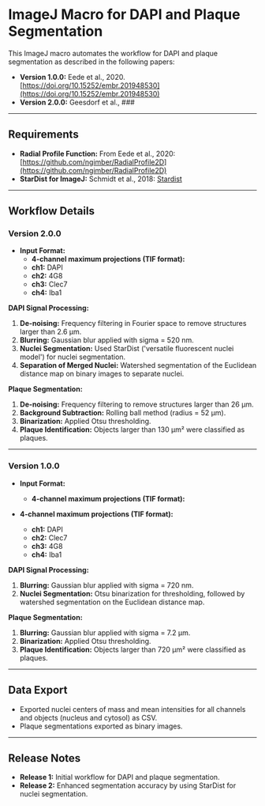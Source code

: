 # ImageJ Macro for DAPI and Plaque Segmentation

This ImageJ macro automates the workflow for DAPI and plaque segmentation as described in the following papers:

- **Version 1.0.0:** Eede et al., 2020. [https://doi.org/10.15252/embr.201948530](https://doi.org/10.15252/embr.201948530)  
- **Version 2.0.0:** Geesdorf et al., ###  

---

## Requirements

- **Radial Profile Function:** From Eede et al., 2020: [https://github.com/ngimber/RadialProfile2D](https://github.com/ngimber/RadialProfile2D)  
- **StarDist for ImageJ:** Schmidt et al., 2018: [Stardist](https://imagej.net/plugins/stardist)

---

## Workflow Details

### Version 2.0.0

- **Input Format:**
  - **4-channel maximum projections (TIF format):**  
  - **ch1:** DAPI  
  - **ch2:** 4G8  
  - **ch3:** Clec7  
  - **ch4:** Iba1
    
**DAPI Signal Processing:**  
1. **De-noising:** Frequency filtering in Fourier space to remove structures larger than 2.6 µm.  
2. **Blurring:** Gaussian blur applied with sigma = 520 nm.  
3. **Nuclei Segmentation:** Used StarDist ('versatile fluorescent nuclei model') for nuclei segmentation.  
4. **Separation of Merged Nuclei:** Watershed segmentation of the Euclidean distance map on binary images to separate nuclei.  

**Plaque Segmentation:**  
1. **De-noising:** Frequency filtering to remove structures larger than 26 µm.  
2. **Background Subtraction:** Rolling ball method (radius = 52 µm).  
3. **Binarization:** Applied Otsu thresholding.  
4. **Plaque Identification:** Objects larger than 130 µm² were classified as plaques.  
     
---

### Version 1.0.0

- **Input Format:**
  - **4-channel maximum projections (TIF format):** 

- **4-channel maximum projections (TIF format):**  
  - **ch1:** DAPI  
  - **ch2:** Clec7
  - **ch3:** 4G8   
  - **ch4:** Iba1  
  
**DAPI Signal Processing:**  
1. **Blurring:** Gaussian blur applied with sigma = 720 nm.  
2. **Nuclei Segmentation:** Otsu binarization for thresholding, followed by watershed segmentation on the Euclidean distance map.  

**Plaque Segmentation:**  
1. **Blurring:** Gaussian blur applied with sigma = 7.2 µm.  
2. **Binarization:** Applied Otsu thresholding.  
3. **Plaque Identification:** Objects larger than 720 µm² were classified as plaques.  

---

## Data Export
- Exported nuclei centers of mass and mean intensities for all channels and objects (nucleus and cytosol) as CSV.  
- Plaque segmentations exported as binary images.

---

## Release Notes

- **Release 1:** Initial workflow for DAPI and plaque segmentation.  
- **Release 2:** Enhanced segmentation accuracy by using StarDist for nuclei segmentation.
